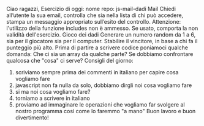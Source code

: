 Ciao ragazzi,
Esercizio di oggi:
nome repo: js-mail-dadi
Mail
Chiedi all’utente la sua email,
controlla che sia nella lista di chi può accedere,
stampa un messaggio appropriato sull’esito del controllo.
Attenzione: l'utilizzo della funzione includes non è ammesso. Se usato, comporta la non validità dell'esercizio.
Gioco dei dadi
Generare un numero random da 1 a 6, sia per il giocatore sia per il computer.
Stabilire il vincitore, in base a chi fa il punteggio più alto.
Prima di partire a scrivere codice poniamoci qualche domanda:
Che ci sia un array da qualche parte?
Se dobbiamo confrontare qualcosa che "cosa" ci serve?
Consigli del giorno:
1. scriviamo sempre prima dei commenti in italiano per capire cosa vogliamo fare
2. javascript non fa nulla da solo, dobbiamo dirgli noi cosa vogliamo fare
3. si ma noi cosa vogliamo fare?
4. torniamo a scrivere in italiano
5. proviamo ad immaginare le operazioni che vogliamo far svolgere al nostro programma così come lo faremmo "a mano"
Buon lavoro e buon divertimento!







